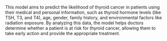 This model aims to predict the likelihood of thyroid cancer in patients using their medical and personal information, such as thyroid hormone levels (like TSH, T3, and T4), age, gender, family history, and environmental factors like radiation exposure. By analyzing this data, the model helps doctors determine whether a patient is at risk for thyroid cancer, allowing them to take early action and provide the appropriate treatment.

